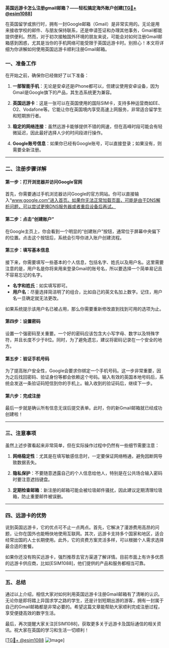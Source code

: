 **英国远游卡怎么注册gmail邮箱？——轻松搞定海外账户创建[[TG💪+ @esim1088](https://t.me/s/esim1088)]**

在英国留学或旅行时，拥有一封Google邮箱（Gmail）是非常实用的。无论是用来接收学校的邮件、与朋友保持联系，还是申请签证和办理其他事务，Gmail都能提供便利。然而，对于初次接触国外环境的朋友来说，可能会对如何注册Gmail邮箱感到困惑，尤其是当你的手机网络可能受限于英国远游卡时。别担心！本文将详细为你讲解如何使用英国远游卡顺利注册Gmail邮箱。

### 一、准备工作

在开始之前，确保你已经做好了以下准备：

1. **一部智能手机**：无论是安卓还是iPhone都可以，但建议使用安卓设备，因为Gmail是Google旗下的产品，其生态系统更为兼容。
   
2. **英国远游卡**：这是一张可以在英国使用的国际SIM卡，支持多种运营商如EE、O2、Vodafone等。它能让你在英国境内享受高速上网服务，非常适合留学生和短期旅行者。

3. **稳定的网络连接**：虽然远游卡能够提供不错的网速，但在高峰时段可能会有轻微延迟，因此最好选择人少的时间段进行操作。

4. **Google账号信息**：如果你已经有Google账号，可以直接登录；如果没有，则需要全新注册。

---

### 二、注册步骤详解

#### 第一步：打开浏览器并访问Google官网

首先，你需要通过手机浏览器访问Google的官方网站。你可以直接输入“www.google.com”进入首页。如果你无法正常加载页面，可能是由于DNS解析问题，可以尝试更换DNS服务器或者重启设备后再试。

#### 第二步：点击“创建账户”

在Google主页上，你会看到一个明显的“创建账户”按钮，通常位于屏幕中央偏下的位置。点击这个按钮后，系统会引导你进入账户创建流程。

#### 第三步：填写基本信息

接下来，你需要填写一些基本的个人信息，包括名字、姓氏以及用户名。这里需要注意的是，用户名是你将来用来登录Gmail的账号名，所以要选择一个简单易记且不容易忘记的名字。

- **名字和姓氏**：如实填写即可。
- **用户名**：尽量选择简洁明了的组合，比如自己的英文名加上数字。记住，用户名一旦确定就无法更改。
  
如果系统提示该用户名已被占用，那么你需要重新修改直到找到可用的选项为止。

#### 第四步：设置密码

设置一个强密码至关重要。一个好的密码应该包含大小写字母、数字以及特殊字符，并且长度不少于8位。同时，为了避免遗忘，建议将密码记录在一个安全的地方。

#### 第五步：验证手机号码

为了提高账户安全性，Google会要求你绑定一个手机号码。这一步非常重要，因为之后找回密码、验证身份等都会依赖这个号码。输入有效的英国本地号码后，系统会发送一条验证码短信到你的手机上。输入收到的验证码后，继续下一步。

#### 第六步：完成注册

最后一步就是确认所有信息无误后提交表单。此时，你的新Gmail邮箱就已经成功创建啦！

---

### 三、注意事项

虽然上述步骤看起来非常简单，但在实际操作过程中仍然有一些细节需要注意：

1. **网络稳定性**：尤其是在填写敏感信息时，一定要保证网络畅通，避免因断网导致数据丢失。
   
2. **隐私保护**：不要随意透露自己的个人信息给他人，特别是在公共场合输入密码时要注意遮挡键盘。

3. **定期检查邮箱**：新注册的邮箱可能会被垃圾邮件骚扰，因此建议定期清理垃圾箱，防止重要邮件被误删。

---

### 四、远游卡的优势

说到英国远游卡，它的优点可不止一点两点。首先，它解决了漫游费用高昂的问题，让你在国外也能畅快地使用互联网。其次，远游卡支持多个国家和地区，适合经常出国的人士长期使用。此外，它的资费方案灵活多样，可以根据个人需求选择最合适的套餐。

如果你还没有购买远游卡，强烈推荐去官方渠道了解详情。目前市面上有许多优质的远游卡供应商，比如[ESIM1088]，他们提供的产品和服务都相当可靠。

---

### 五、总结

通过以上介绍，相信大家对如何利用英国远游卡注册Gmail邮箱有了清晰的认识。无论你是即将踏上异国求学之路的学生，还是计划短期出游的游客，拥有一封属于自己的Gmail邮箱都是非常必要的。希望这篇文章能帮助大家顺利完成注册过程，享受便捷高效的数字生活。

最后，再次提醒大家关注[ESIM1088]，获取更多关于远游卡及国际通信的相关资讯。祝大家在英国的学习和生活一切顺利！

[[TG💪+ @esim1088](https://t.me/s/esim1088) ![Image](https://i.postimg.cc/4NQfJmqS/Snipaste-2025-05-13-00-14-12.png)]